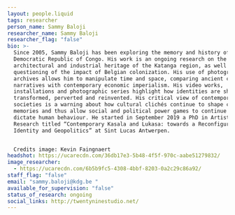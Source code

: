 ```yaml
---
layout: people.liquid
tags: researcher
person_name: Sammy Baloji
researcher_name: Sammy Baloji
researcher_flag: "false"
bio: >-
  Since 2005, Sammy Baloji has been exploring the memory and history of the
  Democratic Republic of Congo. His work is an ongoing research on the cultural,
  architectural and industrial heritage of the Katanga region, as well as a
  questioning of the impact of Belgian colonization. His use of photographic
  archives allows him to manipulate time and space, comparing ancient colonial
  narratives with contemporary economic imperialism. His video works,
  installations and photographic series highlight how identities are shaped,
  transformed, perverted and reinvented. His critical view of contemporary
  societies is a warning about how cultural clichés continue to shape collective
  memories and thus allow social and political power games to continue to
  dictate human behaviour. He started in September 2019 a PhD in Artistic
  Research titled “Contemporary Kasala and Lukasa: towards a Reconfiguration of
  Identity and Geopolitics” at Sint Lucas Antwerpen. 


  Credits image: Kevin Faingnaert
headshot: https://ucarecdn.com/36db17e3-5b48-4f5f-970c-aabe51279832/
image_researcher:
  - https://ucarecdn.com/6b5b9fc5-4308-4bbf-8203-0a2c29c86a92/
staff_flag: "false"
email: "sammy.baloji@kdg.be "
available_for_supervision: "false"
status_of_research: ongoing
social_links: http://twentyninestudio.net/
---
```

